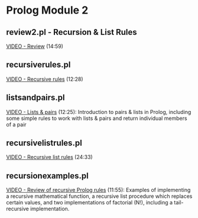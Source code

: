 # Prolog Module 2

## review2.pl - Recursion & List Rules

[VIDEO - Review](https://youtu.be/xuZToi22MtY) (14:59)

## recursiverules.pl

[VIDEO - Recursive rules](https://youtu.be/Ln9hAQ6iv88) (12:28)

## listsandpairs.pl

[VIDEO - Lists & pairs](https://youtu.be/bKEjcVp_-Gg) (12:25): Introduction to pairs & lists in Prolog, including some simple rules to work with lists & pairs and return individual members of a pair

## recursivelistrules.pl

[VIDEO - Recursive list rules](https://youtu.be/PW_KZxYOA78) (24:33)

## recursionexamples.pl

[VIDEO - Review of recursive Prolog rules](https://youtu.be/pJmNTKeHu_A) (11:55): Examples of implementing a recursive mathematical function, a recursive list procedure which replaces certain values, and two implementations of factorial (N!), including a tail-recursive implementation.
